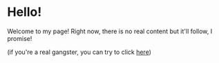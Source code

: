# Hello!

Welcome to my page! Right now, there is no real content but it'll follow, I promise!

(if you're a real gangster, you can try to click [here](?p=linking&anim=0))
